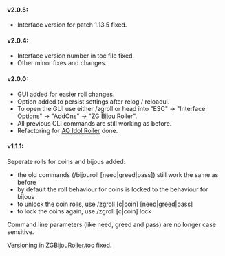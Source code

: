 #### v2.0.5:

* Interface version for patch 1.13.5 fixed.

#### v2.0.4:

* Interface version number in toc file fixed.
* Other minor fixes and changes.

#### v2.0.0:

* GUI added for easier roll changes.
* Option added to persist settings after relog / reloadui.
* To open the GUI use either /zgroll or head into "ESC" -> "Interface Options" -> "AddOns" -> "ZG Bijou Roller".
* All previous CLI commands are still working as before.
* Refactoring for [AQ Idol Roller](https://www.curseforge.com/wow/addons/aq-idol-roller) done.

#### v1.1.1:

Seperate rolls for coins and bijous added:

* the old commands (/bijouroll [need|greed|pass]) still work the same as before
* by default the roll behaviour for coins is locked to the behaviour for bijous
* to unlock the coin rolls, use /zgroll [c|coin] [need|greed|pass]
* to lock the coins again, use /zgroll [c|coin] lock

Command line parameters (like need, greed and pass) are no longer case sensitive.

Versioning in ZGBijouRoller.toc fixed.